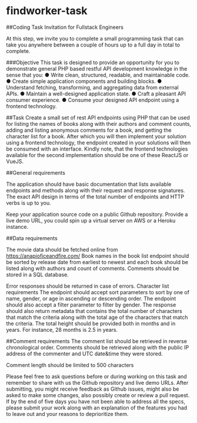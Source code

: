 # findworker-task
##Coding Task Invitation for Fullstack Engineers

At this step, we invite you to complete a small programming task that can take you
anywhere between a couple of hours up to a full day in total to complete.

###Objective
This task is designed to provide an opportunity for you to demonstrate general PHP
based restful API development knowledge in the sense that you:
● Write clean, structured, readable, and maintainable code.
● Create simple application components and building blocks.
● Understand fetching, transforming, and aggregating data from external APIs.
● Maintain a well-designed application state.
● Craft a pleasant API consumer experience.
● Consume your designed API endpoint
using a frontend technology.

##Task
Create a small set of rest API endpoints using PHP that can be used for listing the
names of books along with their authors and comment counts, adding and listing
anonymous comments for a book, and getting the character list for a book.
After which you will then implement your solution using a frontend technology, the
endpoint created in your solutions will then be consumed with an interface.
Kindly note, that the frontend technologies available for the second implementation
should be one of these ReactJS or VueJS.

##General requirements

The application should have basic documentation that lists available endpoints
and methods along with their request and response signatures.
The exact API design in terms of the total number of endpoints and HTTP verbs
is up to you.

Keep your application source code on a public Github repository.
Provide a live demo URL, you could spin up a virtual server on AWS or
a Heroku instance.

##Data requirements

The movie data should be fetched online from
https://anapioficeandfire.com/
Book names in the book list endpoint should be sorted by release date from
earliest to newest and each book should be listed along with authors and count of
comments.
Comments should be stored in a SQL database.

Error responses should be returned in case of errors.
Character list requirements
The endpoint should accept sort parameters to sort by one of name, gender, or age
in ascending or descending order.
The endpoint should also accept a filter parameter to filter by gender.
The response should also return metadata that contains the total number of
characters that match the criteria along with the total age of the characters that
match the criteria.
The total height should be provided both in months and in years. For instance,
28 months is 2.5 in years.

##Comment requirements
The comment list should be retrieved in reverse chronological order.
Comments should be retrieved along with the public IP address of the
commenter and UTC date&time they were stored.

Comment length should be limited to 500 characters

Please feel free to ask questions before or during working on this task and
remember to share with us the Github repository and live demo URLs.
After submitting, you might receive feedback as Github issues, might also be asked
to make some changes, also possibly create or review a pull request.
If by the end of five days you have not been able to address all the specs, please
submit your work along with an explanation of the features you had to leave out and
your reasons to deprioritize them.
